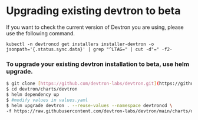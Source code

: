 # Upgrading existing devtron to beta

If you want to check the current version of Devtron you are using, please use the following command.

```
kubectl -n devtroncd get installers installer-devtron -o jsonpath='{.status.sync.data}' | grep "^LTAG=" | cut -d"=" -f2-
```

### To upgrade your existing devtron installation to beta, use helm upgrade.

```bash 
$ git clone [https://github.com/devtron-labs/devtron.git](https://github.com/devtron-labs/devtron.git)
$ cd devtron/charts/devtron
$ helm dependency up
$ #modify values in values.yaml
$ helm upgrade devtron . --reuse-values --namespace devtroncd \
-f https://raw.githubusercontent.com/devtron-labs/devtron/main/charts/devtron/devtron-bom.yaml
```
